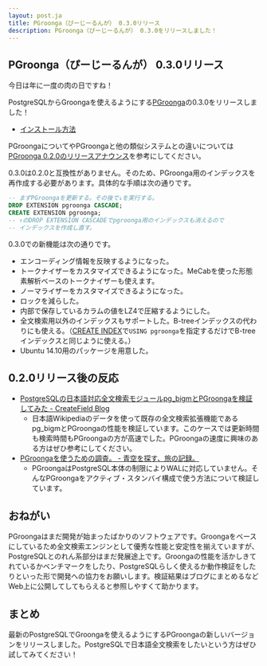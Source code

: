 ```yaml
---
layout: post.ja
title: PGroonga（ぴーじーるんが） 0.3.0リリース
description: PGroonga（ぴーじーるんが） 0.3.0をリリースしました！
---
```


## PGroonga（ぴーじーるんが） 0.3.0リリース

今日は年に一度の肉の日ですね！

PostgreSQLからGroongaを使えるようにする[PGroonga](https://github.com/pgroonga/pgroonga)の0.3.0をリリースしました！

  * [インストール方法](https://github.com/pgroonga/pgroonga#%E3%82%A4%E3%83%B3%E3%82%B9%E3%83%88%E3%83%BC%E3%83%AB)

PGroongaについてやPGroongaと他の類似システムとの違いについては[PGroonga 0.2.0のリリースアナウンス](2015-01-29-pgroonga-0.2.0.html)を参考にしてください。

0.3.0は0.2.0と互換性がありません。そのため、PGroonga用のインデックスを再作成する必要があります。具体的な手順は次の通りです。

```sql
-- まずPGroongaを更新する。その後で↓を実行する。
DROP EXTENSION pgroonga CASCADE;
CREATE EXTENSION pgroonga;
-- ↑のDROP EXTENSION CASCADEでpgroonga用のインデックスも消えるので
-- インデックスを作成し直す。
```

0.3.0での新機能は次の通りです。

  * エンコーディング情報を反映するようになった。
  * トークナイザーをカスタマイズできるようになった。MeCabを使った形態素解析ベースのトークナイザーも使えます。
  * ノーマライザーをカスタマイズできるようになった。
  * ロックを減らした。
  * 内部で保存しているカラムの値をLZ4で圧縮するようにした。
  * 全文検索用以外のインデックスもサポートした。B-treeインデックスの代わりにも使える。（[CREATE INDEX](https://www.postgresql.jp/document/9.3/html/sql-createindex.html)で`USING pgroonga`を指定するだけでB-treeインデックスと同じように使える。）
  * Ubuntu 14.10用のパッケージを用意した。

## 0.2.0リリース後の反応

  * [PostgreSQLの日本語対応全文検索モジュールpg_bigmとPGroongaを検証してみた - CreateField Blog](http://blog.createfield.com/entry/2015/02/03/094940)
     * 日本語Wikipediaのデータを使って既存の全文検索拡張機能であるpg\_bigmとPGroongaの性能を検証しています。このケースでは更新時間も検索時間もPGroongaの方が高速でした。PGroongaの速度に興味のある方はぜひ参考にしてください。
  * [PGroongaを使うための調査。 - 青空を探す、旅の記録。](http://d.hatena.ne.jp/yune_kotomi/20150208/1423396601)
     * PGroongaはPostgreSQL本体の制限によりWALに対応していません。そんなPGroongaをアクティブ・スタンバイ構成で使う方法について検証しています。

## おねがい

PGroongaはまだ開発が始まったばかりのソフトウェアです。Groongaをベースにしているため全文検索エンジンとして優秀な性能と安定性を揃えていますが、PostgreSQLとのれん系部分はまだ発展途上です。Groongaの性能を活かしきてれているかベンチマークをしたり、PostgreSQLらしく使えるか動作検証をしたりといった形で開発への協力をお願いします。検証結果はブログにまとめるなどWeb上に公開してしてもらえると参照しやすくて助かります。

## まとめ

最新のPostgreSQLでGroongaを使えるようにするPGroongaの新しいバージョンをリリースしました。PostgreSQLで日本語全文検索をしたいという方はぜひ試してみてください！
